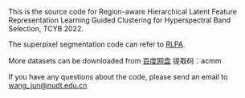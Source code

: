 This is the source code for Region-aware Hierarchical Latent Feature Representation Learning Guided Clustering for Hyperspectral Band Selection, TCYB 2022.

The superpixel segmentation code can refer to <a href=https://github.com/junjun-jiang/RLPA>RLPA</a>.

More datasets can be downloaded from <a href=https://pan.baidu.com/s/1Ktcn7khmtYpw_1ziMMuc0g>百度网盘</a>
提取码：acmm

If you have any questions about the code, please send an email to wang_jun@nudt.edu.cn

